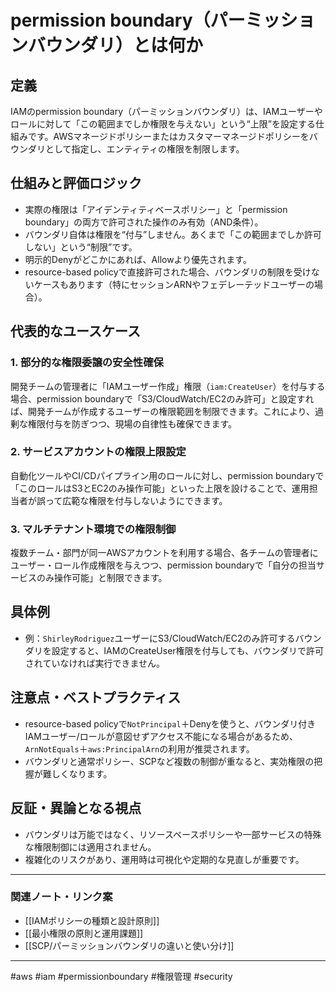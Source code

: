 # permission boundary（パーミッションバウンダリ）とは何か

## 定義
IAMのpermission boundary（パーミッションバウンダリ）は、IAMユーザーやロールに対して「この範囲までしか権限を与えない」という“上限”を設定する仕組みです。AWSマネージドポリシーまたはカスタマーマネージドポリシーをバウンダリとして指定し、エンティティの権限を制限します。

## 仕組みと評価ロジック
- 実際の権限は「アイデンティティベースポリシー」と「permission boundary」の両方で許可された操作のみ有効（AND条件）。
- バウンダリ自体は権限を“付与”しません。あくまで「この範囲までしか許可しない」という“制限”です。
- 明示的Denyがどこかにあれば、Allowより優先されます。
- resource-based policyで直接許可された場合、バウンダリの制限を受けないケースもあります（特にセッションARNやフェデレーテッドユーザーの場合）。

## 代表的なユースケース
### 1. 部分的な権限委譲の安全性確保
開発チームの管理者に「IAMユーザー作成」権限（`iam:CreateUser`）を付与する場合、permission boundaryで「S3/CloudWatch/EC2のみ許可」と設定すれば、開発チームが作成するユーザーの権限範囲を制限できます。これにより、過剰な権限付与を防ぎつつ、現場の自律性も確保できます。

### 2. サービスアカウントの権限上限設定
自動化ツールやCI/CDパイプライン用のロールに対し、permission boundaryで「このロールはS3とEC2のみ操作可能」といった上限を設けることで、運用担当者が誤って広範な権限を付与しないようにできます。

### 3. マルチテナント環境での権限制御
複数チーム・部門が同一AWSアカウントを利用する場合、各チームの管理者にユーザー・ロール作成権限を与えつつ、permission boundaryで「自分の担当サービスのみ操作可能」と制限できます。

## 具体例
- 例：`ShirleyRodriguez`ユーザーにS3/CloudWatch/EC2のみ許可するバウンダリを設定すると、IAMのCreateUser権限を付与しても、バウンダリで許可されていなければ実行できません。

## 注意点・ベストプラクティス
- resource-based policyで`NotPrincipal`＋Denyを使うと、バウンダリ付きIAMユーザー/ロールが意図せずアクセス不能になる場合があるため、`ArnNotEquals`＋`aws:PrincipalArn`の利用が推奨されます。
- バウンダリと通常ポリシー、SCPなど複数の制御が重なると、実効権限の把握が難しくなります。

## 反証・異論となる視点
- バウンダリは万能ではなく、リソースベースポリシーや一部サービスの特殊な権限制御には適用されません。
- 複雑化のリスクがあり、運用時は可視化や定期的な見直しが重要です。

---

### 関連ノート・リンク案
- [[IAMポリシーの種類と設計原則]]
- [[最小権限の原則と運用課題]]
- [[SCP/パーミッションバウンダリの違いと使い分け]]

---

#aws #iam #permissionboundary #権限管理 #security
